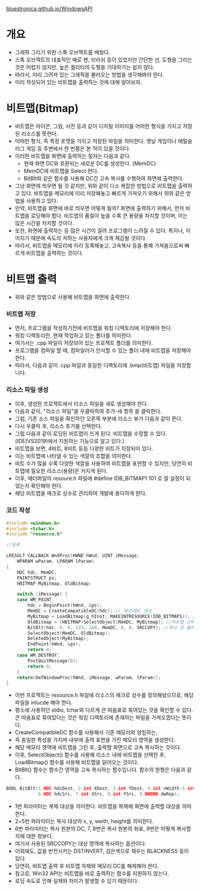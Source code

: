 [bluestronica.github.io/WindowsAPI](https://bluestronica.github.io/WindowsAPI)

# 개요
- 그래픽 그리기 위한 스톡 오브젝트를 배웠다.
- 스톡 오브젝트의 대표적인 예로 펜, 브러쉬 등이 있었지만 간단한 선, 도형을 그리는 것은 어렵지 않지만, 높은 퀄리티의 도형을 기대하기는 쉽지 않다.
- 따라서, 미리 그려져 있는 그래픽을 불러오는 방법을 생각해봐야 한다.
- 미리 작성되어 있는 비트맵을 출력하는 것에 대해 알아보자.

# 비트맵(Bitmap)
- 비트맵은 아이콘, 그림, 사진 등과 같이 디지털 이미지를 어떠한 형식을 가지고 저장된 리소스를 뜻한다.
- 어떠한 형식, 즉 특정 포맷을 가지고 저장된 파일을 의미한다. 옛날 게임이나 메탈슬러그 게임 등 주변에서 한 번쯤은 본 적이 있을 것이다.
- 이러한 비트맵을 화면에 출력하는 절차는 다음과 같다.
  - 현재 화면 DC와 호환되는 새로운 DC를 생성한다. (MemDC)
  - MemDC에 비트맵을 Select 한다.
  - BitBlt와 같은 함수를 사용해 DC간 고속 복사를 수행하여 화면에 출력한다.
- 그냥 화면에 띄우면 될 것 같지만, 위와 같이 다소 복잡한 방법으로 비트맵을 출력하고 있다. 비트맵을 메모리에 미리 저장해놓고 빠르게 가져오기 위해서 위와 같은 방법을 사용하고 있다. 
- 만약, 비트맵을 화면에 바로 띄우면 어떻게 될까? 화면에 출력하기 위해서, 먼저 비트맵을 로딩해야 합다. 비트맵의 품질이 높을 수록 큰 용량을 차지할 것이며, 이는 많은 시간을 차지할 것이다. 
- 또한, 화면에 출력하는 등 많은 시간이 걸려 프로그램이 느려질 수 있다. 특히나, 이미지기 때문에 속도의 저하는 사용자에게 크게 체감될 것이다.
- 따라서, 비트맵을 메모리에 미리 등록해놓고, 고속복사 등을 통해 가져옴으로써 빠르게 비트맵을 출력하는 것이다.

# 비트맵 출력
- 위와 같은 방법으로 사용해 비트맵을 화면에 출력한다.

### 비트맵 저장
- 먼저, 프로그램을 작성하기전에 비트맵을 워킹 디렉토리에 저장해야 한다.
- 워킹 디렉토리란, 현재 작업하고 있는 폴더를 의미한다. 
- 여기서는 .cpp 파일이 저장되어 있는 프로젝트 폴더를 의미한다. 
- 프로그램을 컴파일 할 때, 컴파일러가 인식할 수 있는 폴더 내에 비트맵을 저장해야 한다. 
- 따라서, 다음과 같이 .cpp 파일과 동일한 디렉토리에 .bmp(비트맵) 파일을 저장합니다.

### 리소스 파일 생성
- 이후, 생성한 프로젝트에서 리소스 파일을 새로 생성해야 한다. 
- 다음과 같이, "리소스 파일"을 우클릭하여 추가-새 항목 을 클릭한다.
- 그럼, 기존 소스 파일을 확인하던 오른쪽 부분에 리소스 뷰가 다음과 같이 뜬다. 
- 다시 우클릭 후, 리소스 추가를 선택한다.
- 그럼 다음과 같이 로딩된 비트맵이 뜨게 된다. 비트맵을 수정할 수 있다. (IDE(VS2019)에서 지원하는 기능으로 알고 있다.) 
- 비트맵을 보면, 4비트, 8비트 등등 다양한 비트가 지정되어 있다. 
- 이는 비트맵에 나타낼 수 있는 색깔의 조합을 의미한다. 
- 비트 수가 많을 수록 다양한 색깔을 사용하여 비트맵을 표현할 수 있지만, 당연히 비트맵에 필요한 리소스(용량)은 커지게 된다.
- 이후, 헤더파일의 resoure.h 파일에 #define IDB_BITMAP1 101 로 잘 설정이 되었는지 확인해야 한다.
- 해당 비트맵을 매크로 상수로 관리하여 개발에 용이하게 한다.

### 코드 작성
```c
#include <windows.h>
#include <tchar.h>
#include "resource.h"

//중략

LRESULT CALLBACK WndProc(HWND hWnd, UINT iMessage,
	WPARAM wParam, LPARAM lParam)
{
	HDC hdc, MemDC;
	PAINTSTRUCT ps;
	HBITMAP MyBitmap, OldBitmap;

	switch (iMessage) {
	case WM_PAINT:
		hdc = BeginPaint(hWnd, &ps);
		MemDC = CreateCompatibleDC(hdc); // 메모리DC 생성
		MyBitmap = LoadBitmap(g_hInst, MAKEINTRESOURCE(IDB_BITMAP1)); //로딩
		OldBitmap = (HBITMAP)SelectObject(MemDC, MyBitmap); //비트맵 선택
		BitBlt(hdc, 0, 0, 123, 160, MemDC, 0, 0, SRCCOPY); //복사 및 출력
		SelectObject(MemDC, OldBitmap);
		DeleteObject(MyBitmap);
		EndPaint(hWnd, &ps);
		return 0;
	case WM_DESTROY:
		PostQuitMessage(0);
		return 0;
	}
	return(DefWindowProc(hWnd, iMessage, wParam, lParam));
}
```
- 이번 프로젝트는 resource.h 파일에 리소스의 매크로 상수를 정의해놨으므로, 해당 파일을 inlucde 해야 한다. 
- 평소에 사용하던 stdio, tchar와 다르게 큰 따옴표로 묶여있는 것을 확인할 수 있다. 큰 따옴표로 묶여있다는 것은 워킹 디렉토리에 존재하는 파일을 가져오겠다는 뜻이다.
- CreateCompatibleDC 함수를 사용해서 기존 메모리와 양립하는, 
- 즉 동일한 특성을 가지며 내부에 출력 표면을 가진 메모리 영역을 생성한다. 
- 해당 메모리 영역에 비트맵을 그린 후, 출력할 화면으로 고속 복사하는 것이다. 
- 이후, SelectObject() 함수를 사용해 리소스 내에 비트맵을 선택한 후, LoadBitmap() 함수를 사용해 비트맵을 읽어오는 것이다.
- BitBlt() 함수는 함수간 영역을 고속 복사하는 함수입니다. 함수의 원형은 다음과 같다.
```c
BOOL BitBlt(1.HDC hdcDest, 2.int XDest, 3.int YDest, 4.int nWidth 5.int nHeight
            6.HDC hdcSrc, 7.int XSrc, 8.int YSrc, 9.DWORD dwRop);
```
  - 1번 파라미터는 복제 대상을 의미한다. 비트맵을 복제해 화면에 출력할 대상을 의미한다. 
  - 2~5번 파라미터는 복사 대상의 x, y, weith, height를 의미한다. 
  - 6번 파라미터는 복사 원본의 DC, 7, 8번은 복사 원본의 좌표, 9번은 어떻게 복사할지에 대한 정보다.
  - 여기서 사용된 SRCCOPY는 대상 영역에 복사하는 옵션이다. 
  - 이외에도, 값을 반전시키는 DSTINVERT, 검은색으로 채우는 BLACKNESS 등이 있다.
- 당연히, 비트맵 출력 후 비트맵 자체와 메모리 DC를 해제해야 한다.
- 참고로, Win32 API는 비트맵을 바로 출력하는 함수를 지원하지 않는다. 
- 로딩 속도로 인해 실제와 차이가 발생할 수 있기 때문이다.



